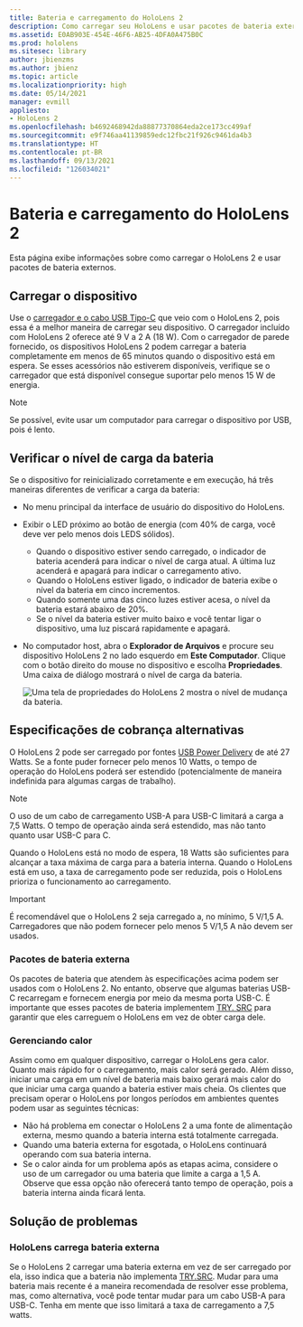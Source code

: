 ```yaml
---
title: Bateria e carregamento do HoloLens 2
description: Como carregar seu HoloLens e usar pacotes de bateria externos.
ms.assetid: E0AB903E-454E-46F6-AB25-4DFA0A475B0C
ms.prod: hololens
ms.sitesec: library
author: jbienzms
ms.author: jbienz
ms.topic: article
ms.localizationpriority: high
ms.date: 05/14/2021
manager: evmill
appliesto:
- HoloLens 2
ms.openlocfilehash: b4692468942da88877370864eda2ce173cc499af
ms.sourcegitcommit: e9f746aa41139859edc12fbc21f926c9461da4b3
ms.translationtype: HT
ms.contentlocale: pt-BR
ms.lasthandoff: 09/13/2021
ms.locfileid: "126034021"
---
```

# <a name="hololens-2-battery-and-charging"></a>Bateria e carregamento do HoloLens 2

Esta página exibe informações sobre como carregar o HoloLens 2 e usar pacotes de bateria externos.

## <a name="charging-the-device"></a>Carregar o dispositivo

Use o [carregador e o cabo USB Tipo-C](https://www.microsoft.com/en-us/p/microsoft-hololens-2-usb-c-charger-cable/8vj21f2z8pk5?rtc=1) que veio com o HoloLens 2, pois essa é a melhor maneira de carregar seu dispositivo. O carregador incluído com HoloLens 2 oferece até 9 V a 2 A (18 W). Com o carregador de parede fornecido, os dispositivos HoloLens 2 podem carregar a bateria completamente em menos de 65 minutos quando o dispositivo está em espera. Se esses acessórios não estiverem disponíveis, verifique se o carregador que está disponível consegue suportar pelo menos 15 W de energia.

> [!NOTE]
> Se possível, evite usar um computador para carregar o dispositivo por USB, pois é lento.

## <a name="checking-the-battery-charge-level"></a>Verificar o nível de carga da bateria
Se o dispositivo for reinicializado corretamente e em execução, há três maneiras diferentes de verificar a carga da bateria:

- No menu principal da interface de usuário do dispositivo do HoloLens.
- Exibir o LED próximo ao botão de energia (com 40% de carga, você deve ver pelo menos dois LEDS sólidos).
    - Quando o dispositivo estiver sendo carregado, o indicador de bateria acenderá para indicar o nível de carga atual.  A última luz acenderá e apagará para indicar o carregamento ativo.
    - Quando o HoloLens estiver ligado, o indicador de bateria exibe o nível da bateria em cinco incrementos.
    - Quando somente uma das cinco luzes estiver acesa, o nível da bateria estará abaixo de 20%.
    - Se o nível da bateria estiver muito baixo e você tentar ligar o dispositivo, uma luz piscará rapidamente e apagará.
- No computador host, abra o **Explorador de Arquivos** e procure seu dispositivo HoloLens 2 no lado esquerdo em **Este Computador**. Clique com o botão direito do mouse no dispositivo e escolha **Propriedades**. Uma caixa de diálogo mostrará o nível de carga da bateria.

   ![Uma tela de propriedades do HoloLens 2 mostra o nível de mudança da bateria.](images/ResetRecovery2.png)

## <a name="alternative-charging-specifications"></a>Especificações de cobrança alternativas

O HoloLens 2 pode ser carregado por fontes [USB Power Delivery](https://www.usb.org/usb-charger-pd) de até 27 Watts. Se a fonte puder fornecer pelo menos 10 Watts, o tempo de operação do HoloLens poderá ser estendido (potencialmente de maneira indefinida para algumas cargas de trabalho). 

> [!NOTE]
> O uso de um cabo de carregamento USB-A para USB-C limitará a carga a 7,5 Watts. O tempo de operação ainda será estendido, mas não tanto quanto usar USB-C para C.

Quando o HoloLens está no modo de espera, 18 Watts são suficientes para alcançar a taxa máxima de carga para a bateria interna. Quando o HoloLens está em uso, a taxa de carregamento pode ser reduzida, pois o HoloLens prioriza o funcionamento ao carregamento.

> [!IMPORTANT]
> É recomendável que o HoloLens 2 seja carregado a, no mínimo, 5 V/1,5 A. Carregadores que não podem fornecer pelo menos 5 V/1,5 A não devem ser usados. 

### <a name="external-battery-packs"></a>Pacotes de bateria externa

Os pacotes de bateria que atendem às especificações acima podem ser usados com o HoloLens 2. No entanto, observe que algumas baterias USB-C recarregam e fornecem energia por meio da mesma porta USB-C. É importante que esses pacotes de bateria implementem [TRY. SRC](https://usb.org/document-library/usb-type-cr-cable-and-connector-specification-revision-20) para garantir que eles carreguem o HoloLens em vez de obter carga dele. 

### <a name="managing-heat"></a>Gerenciando calor

Assim como em qualquer dispositivo, carregar o HoloLens gera calor. Quanto mais rápido for o carregamento, mais calor será gerado. Além disso, iniciar uma carga em um nível de bateria mais baixo gerará mais calor do que iniciar uma carga quando a bateria estiver mais cheia. Os clientes que precisam operar o HoloLens por longos períodos em ambientes quentes podem usar as seguintes técnicas:

- Não há problema em conectar o HoloLens 2 a uma fonte de alimentação externa, mesmo quando a bateria interna está totalmente carregada.
- Quando uma bateria externa for esgotada, o HoloLens continuará operando com sua bateria interna.    
- Se o calor ainda for um problema após as etapas acima, considere o uso de um carregador ou uma bateria que limite a carga a 1,5 A. Observe que essa opção não oferecerá tanto tempo de operação, pois a bateria interna ainda ficará lenta.

## <a name="troubleshooting"></a>Solução de problemas


### <a name="hololens-charges-external-battery"></a>HoloLens carrega bateria externa
Se o HoloLens 2 carregar uma bateria externa em vez de ser carregado por ela, isso indica que a bateria não implementa [TRY.SRC](https://usb.org/document-library/usb-type-cr-cable-and-connector-specification-revision-20). Mudar para uma bateria mais recente é a maneira recomendada de resolver esse problema, mas, como alternativa, você pode tentar mudar para um cabo USB-A para USB-C. Tenha em mente que isso limitará a taxa de carregamento a 7,5 watts.
